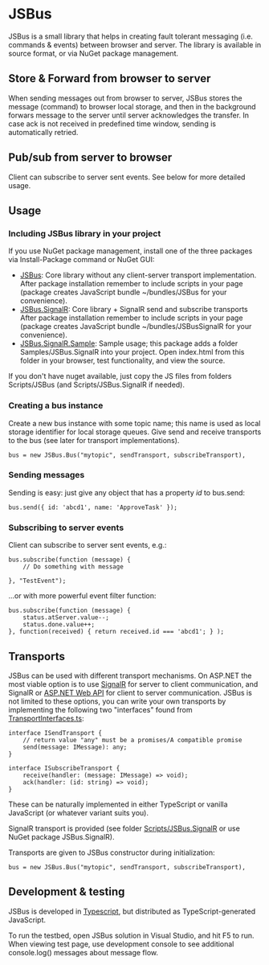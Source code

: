 # JSBus

JSBus is a small library that helps in creating fault tolerant messaging (i.e. commands & events) 
between browser and server. The library is available in source format, or via NuGet package management.

## Store & Forward from browser to server

When sending messages out from browser to server, JSBus stores the message (command) 
to browser local storage, and then in the background forwars message to the server 
until server acknowledges the transfer. In case ack is not received in predefined 
time window, sending is automatically retried. 

## Pub/sub from server to browser

Client can subscribe to server sent events. See below for more detailed usage.

## Usage

### Including JSBus library in your project

If you use NuGet package management, install one of the three packages 
via Install-Package command or NuGet GUI: 

- [JSBus](http://nuget.org/packages/JSBus/): Core library without any client-server transport implementation. 
After package installation remember to include scripts in your page (package 
creates JavaScript bundle ~/bundles/JSBus for your convenience).
- [JSBus.SignalR](http://nuget.org/packages/JSBus.SignalR/): Core library + SignalR send and subscribe transports
After package installation remember to include scripts in your page (package 
creates JavaScript bundle ~/bundles/JSBusSignalR for your convenience).
- [JSBus.SignalR.Sample](http://nuget.org/packages/JSBus.SignalR.Sample/): Sample usage; this package adds a folder 
Samples/JSBus.SignalR into your project. Open index.html from this folder 
in your browser, test functionality, and view the source.

If you don't have nuget available, just copy the JS files from 
folders Scripts/JSBus (and Scripts/JSBus.SignalR if needed). 

### Creating a bus instance

Create a new bus instance with some topic name; this name is used as 
local storage identifier for local storage queues. Give send and 
receive transports to the bus (see later for transport implementations).

    bus = new JSBus.Bus("mytopic", sendTransport, subscribeTransport),

### Sending messages

Sending is easy: just give any object that has a property _id_ to bus.send:

    bus.send({ id: 'abcd1', name: 'ApproveTask' });

### Subscribing to server events

Client can subscribe to server sent events, e.g.:

    bus.subscribe(function (message) {
		// Do something with message
		
    }, "TestEvent");

...or with more powerful event filter function:

    bus.subscribe(function (message) {
        status.atServer.value--;
        status.done.value++;
    }, function(received) { return received.id === 'abcd1'; } );

## Transports

JSBus can be used with different transport mechanisms. On ASP.NET the most viable 
option is to use [SignalR](http://signalr.net) for server to client communication, 
and SignalR or [ASP.NET Web API](http://www.asp.net/web-api) for client to server 
communication. JSBus is not limited to these options, you can write your own transports 
by implementing the following two "interfaces" found from 
[TransportInterfaces.ts](https://github.com/teelahti/JSBus/blob/master/JSBus/Scripts/JSBus/TransportInterfaces.ts): 

    interface ISendTransport {
        // return value "any" must be a promises/A compatible promise 
        send(message: IMessage): any;
    }

    interface ISubscribeTransport {
        receive(handler: (message: IMessage) => void);
        ack(handler: (id: string) => void);
    }

These can be naturally implemented in either TypeScript or vanilla JavaScript (or 
whatever variant suits you).

SignalR transport is provided (see folder 
[Scripts/JSBus.SignalR](https://github.com/teelahti/JSBus/tree/master/JSBus/Scripts/JSBus.SignalR) 
or use NuGet package JSBus.SignalR). 

Transports are given to JSBus constructor during initialization:

    bus = new JSBus.Bus("mytopic", sendTransport, subscribeTransport),

## Development & testing

JSBus is developed in [Typescript](http://www.typescriptlang.org), but distributed 
as TypeScript-generated JavaScript. 

To run the testbed, open JSBus solution in Visual Studio, and hit F5 to run. When viewing test 
page, use development console to see additional console.log() messages about message flow.
